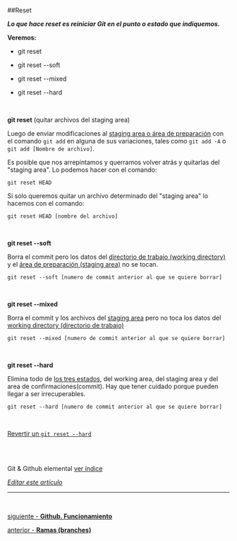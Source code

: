 ##Reset

_**Lo que hace reset es reiniciar Git en el punto o estado que indiquemos.**_

**Veremos:**

- git reset <br>

- git reset --soft <br>

- git reset --mixed <br>

- git reset --hard <br>

</div>

<br>

**git reset** (quitar archivos del staging area)

Luego de enviar modificaciones al [staging area o área de preparación](https://github.com/Pandawebs/Git-y-GitHub-elemental/blob/master/flujo-de-trabajo-basico-con-git.md) con
el comando `git add` en alguna de sus variaciones, tales como
`git add -A` o `git add [Nombre de archivo]`. 

Es posible que nos arrepintamos y querramos volver atrás y quitarlas del "staging area". Lo podemos hacer con el comando:

`git reset HEAD`

Si solo queremos quitar un archivo determinado del "staging area" lo hacemos con el comando:

`git reset HEAD [nombre del archivo]`

<br>

**git reset --soft**

Borra el commit pero los datos del [directorio de trabajo (working directory)](https://github.com/Pandawebs/Git-y-GitHub-elemental/blob/master/flujo-de-trabajo-basico-con-git.md)  y el
[área de preparación (staging area)](https://github.com/Pandawebs/Git-y-GitHub-elemental/blob/master/flujo-de-trabajo-basico-con-git.md) no se tocan.

`git reset --soft [numero de commit anterior al que se quiere borrar]`

<br>

**git reset --mixed**

Borra el commit y los archivos del [staging area](https://github.com/Pandawebs/Git-y-GitHub-elemental/blob/master/flujo-de-trabajo-basico-con-git.md) pero no toca los datos del [working directory (directorio de trabajo)](https://github.com/Pandawebs/Git-y-GitHub-elemental/blob/master/flujo-de-trabajo-basico-con-git.md)

`git reset --mixed [numero de commit anterior al que se quiere borrar]`

<br>

**git reset --hard** 

Elimina todo de [los tres estados](https://github.com/Pandawebs/Git-y-GitHub-elemental/blob/master/flujo-de-trabajo-basico-con-git.md), del working area, del staging area y del area de confirmaciones(commit).
Hay que tener cuidado porque pueden llegar a ser irrecuperables.

`git reset --hard [numero de commit anterior al que se quiere borrar]`

<br>

[Revertir un `git reset --hard`](#)


<br>
<br>

<!-- Inicio links índice y github -->

<span class="link-to-index-git">Git & Github elemental [ ver índice](https://github.com/Pandawebs/Git-y-GitHub-elemental/blob/master/README.md)</span>

<em>[Editar este artículo](https://github.com/Pandawebs/Git-y-GitHub-elemental/edit/master/git-reset.md)</em>

<!-- Fin links índice y github -->

<hr>

<br>

[siguiente - **Github. Funcionamiento**](https://github.com/Pandawebs/Git-y-GitHub-elemental/blob/master/funcionamiento-de-github.md) 

[anterior - **Ramas (branches)**](https://github.com/Pandawebs/Git-y-GitHub-elemental/blob/master/trabajar-con-ramas-git.md)